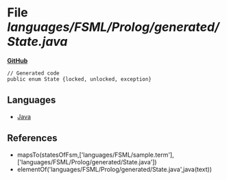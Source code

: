 # File _languages/FSML/Prolog/generated/State.java_
**[GitHub](https://github.com/softlang/yas/blob/master/languages/FSML/Prolog/generated/State.java)**
```
// Generated code
public enum State {locked, unlocked, exception}
```

## Languages
* [Java](../languages/Java.md)

## References
* mapsTo(statesOfFsm,['languages/FSML/sample.term'],['languages/FSML/Prolog/generated/State.java'])
* elementOf('languages/FSML/Prolog/generated/State.java',java(text))
